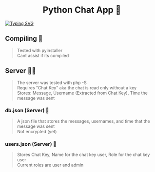 <h1 align="center">Python Chat App 💬</h1>  

[![Typing SVG](https://readme-typing-svg.demolab.com?font=Fira+Code&pause=1000&width=435&lines=Coded+in+PHP%2C+Python;Made+by+Take%239044;Open+source+(GNU+GPLv3);Backward+Compatible+)](https://git.io/typing-svg)


## Compiling 💽
> Tested with pyinstaller  
> Cant assist if its compiled

## Server 👨‍💻
> The server was tested with php -S   
> Requires "Chat Key" aka the chat is read only without a key  
> Stores: Message, Username (Extracted from Chat Key), Time the message was sent
### db.json (Server) 💾
> A json file that stores the messages, usernames, and time that the message was sent  
> Not encrypted (yet)
### users.json (Server) 💾
> Stores Chat Key, Name for the chat key user, Role for the chat key user  
> Current roles are user and admin


